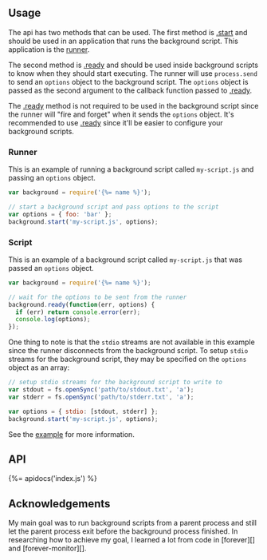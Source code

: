 ## Usage

The api has two methods that can be used. The first method is [.start](#start) and should be used in an application that runs the background script. This application is the [runner](#runner).

The second method is [.ready](#ready) and should be used inside background scripts to know when they should start executing. The runner will use `process.send` to send an `options` object to the background script. The `options` object is passed as the second argument to the callback function passed to [.ready](#ready).

The [.ready](#ready) method is not required to be used in the background script since the runner will "fire and forget" when it sends the `options` object. It's recommended to use [.ready](#ready) since it'll be easier to configure your background scripts.

### Runner

This is an example of running a background script called `my-script.js` and passing an `options` object.

```js
var background = require('{%= name %}');

// start a background script and pass options to the script
var options = { foo: 'bar' };
background.start('my-script.js', options);
```

### Script

This is an example of a background script called `my-script.js` that was passed an `options` object.

```js
var background = require('{%= name %}');

// wait for the options to be sent from the runner
background.ready(function(err, options) {
  if (err) return console.error(err);
  console.log(options);
});
```

One thing to note is that the `stdio` streams are not available in this example since the runner disconnects from the background script. To setup `stdio` streams for the background script, they may be specified on the `options` object as an array:

```js
// setup stdio streams for the background script to write to
var stdout = fs.openSync('path/to/stdout.txt', 'a');
var stderr = fs.openSync('path/to/stderr.txt', 'a');

var options = { stdio: [stdout, stderr] };
background.start('my-script.js', options);
```

See the [example](example) for more information.

## API
{%= apidocs('index.js') %}

## Acknowledgements

My main goal was to run background scripts from a parent process and still let the parent process exit before the background process finished. In researching how to achieve my goal, I learned a lot from code in [forever][] and [forever-monitor][].
